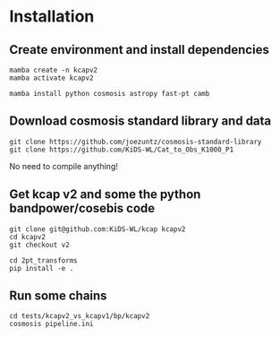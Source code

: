 # Installation
## Create environment and install dependencies
```
mamba create -n kcapv2
mamba activate kcapv2
```
```
mamba install python cosmosis astropy fast-pt camb
```

## Download cosmosis standard library and data
```
git clone https://github.com/joezuntz/cosmosis-standard-library
git clone https://github.com/KiDS-WL/Cat_to_Obs_K1000_P1
```
No need to compile anything!

## Get kcap v2 and some the python bandpower/cosebis code
```
git clone git@github.com:KiDS-WL/kcap kcapv2
cd kcapv2
git checkout v2
```

```
cd 2pt_transforms
pip install -e .
```

## Run some chains
```
cd tests/kcapv2_vs_kcapv1/bp/kcapv2
cosmosis pipeline.ini
```